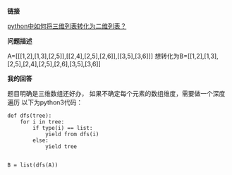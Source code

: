 **链接**

[python中如何将三维列表转化为二维列表？](https://segmentfault.com/q/1010000018943256)

**问题描述**

A=[[[1,2],[1,3],[2,5]],[[2,4],[2,5],[2,6]],[[3,5],[3,6]]]
想转化为B=[[1,2],[1,3],[2,5],[2,4],[2,5],[2,6],[3,5],[3,6]]

**我的回答**

题目明确是三维数组还好办，
如果不确定每个元素的数组维度，需要做一个深度遍历
以下为python3代码：

```
def dfs(tree):
    for i in tree:
        if type(i) == list:
            yield from dfs(i)
        else:
            yield tree


B = list(dfs(A))
```